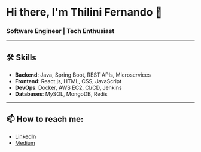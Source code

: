 # Hi there, I'm Thilini Fernando 👋

### Software Engineer | Tech Enthusiast

---

## 🛠 Skills
- **Backend**: Java, Spring Boot, REST APIs, Microservices
- **Frontend**: React.js, HTML, CSS, JavaScript
- **DevOps**: Docker, AWS EC2, CI/CD, Jenkins
- **Databases**: MySQL, MongoDB, Redis

---
<!--
## 📊 Projects
### [Project Name 1](https://github.com/yourusername/project1)
Description of the project, tech stack, and what you built. Include a link to the repository.

### [Project Name 2](https://github.com/yourusername/project2)
Brief description of the project with key features and technologies used.

---
-->
## 📫 How to reach me:
- [LinkedIn](https://www.linkedin.com/in/k-t-l-fernando)
- [Medium](https://medium.com/@thilini_)
